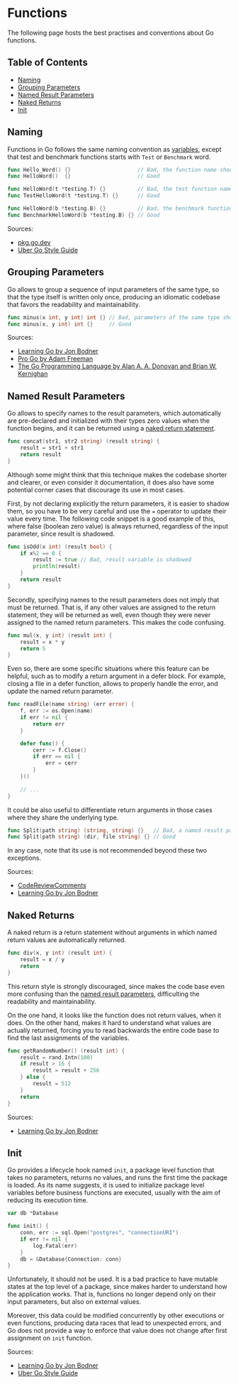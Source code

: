 # Functions

The following page hosts the best practises and conventions about Go functions.

## Table of Contents

- [Naming](functions.md#naming)
- [Grouping Parameters](functions.md#grouping-parameters)
- [Named Result Parameters](functions.md#named-result-parameters)
- [Naked Returns](functions.md#naked-returns)
- [Init](functions.md#init)

## Naming

Functions in Go follows the same naming convention as [variables](program-structure.md#variables---naming), except that
test and benchmark functions starts with ```Test``` or ```Benchmark``` word.

```go
func Hello_Word() {}                     // Bad, the function name should not contain undescore symbol
func HelloWord()  {}                     // Good

func HelloWord(t *testing.T) {}          // Bad, the test function name should begin with Test word
func TestHelloWord(t *testing.T) {}      // Good

func HelloWord(b *testing.B) {}          // Bad, the benchmark function name should begin with Benchmark word
func BenchmarkHelloWord(b *testing.B) {} // Good
```

Sources:

- [pkg.go.dev](https://pkg.go.dev/testing)
- [Uber Go Style Guide](https://github.com/uber-go/guide/blob/master/style.md#function-names)

## Grouping Parameters

Go allows to group a sequence of input parameters of the same type, so that the type itself is written only
once, producing an idiomatic codebase that favors the readability and maintainability.

```go
func minus(x int, y int) int {} // Bad, parameters of the same type should be grouped
func minus(x, y int) int {}     // Good
```

Sources:

- [Learning Go by Jon Bodner](https://www.oreilly.com/library/view/learning-go/9781492077206/)
- [Pro Go by Adam Freeman](https://link.springer.com/book/10.1007/978-1-4842-7355-5)
- [The Go Programming Language by Alan A. A. Donovan and Brian W. Kernighan](https://www.gopl.io)

## Named Result Parameters

Go allows to specify names to the result parameters, which automatically are pre-declared and initialized with their
types zero values when the function begins, and it can be returned using a [naked return statement](#naked-returns).

```go
func concat(str1, str2 string) (result string) {
	result = str1 + str1
	return result
}
```

Although some might think that this technique makes the codebase shorter and clearer, or even consider it documentation,
it does also have some potential corner cases that discourage its use in most cases.

First, by not declaring explicitly the return parameters, it is easier to shadow them, so you have to be very careful
and use the ```=``` operator to update their value every time. The following code snippet is a good example of this,
where false (boolean zero value) is always returned, regardless of the input parameter, since result is shadowed.

```go
func isOdd(x int) (result bool) {
	if x%2 == 0 {
		result := true // Bad, result variable is shadowed
		println(result)
	}
	return result
}
```

Secondly, specifying names to the result parameters does not imply that must be returned. That is, if any other values
are assigned to the return statement, they will be returned as well, even though they were never assigned to the named
return parameters. This makes the code confusing.

```go
func mul(x, y int) (result int) {
	result = x * y
	return 5
}
```

Even so, there are some specific situations where this feature can be helpful, such as to modify a return argument in a
defer block. For example, closing a file in a defer function, allows to properly handle the error, and update the named
return parameter.

```go
func readFile(name string) (err error) {
	f, err := os.Open(name)
	if err != nil {
		return err
	}

	defer func() {
		cerr := f.Close()
		if err == nil {
			err = cerr
		}
	}()
    
    // ...
}
```

It could be also useful to differentiate return arguments in those cases where they share the underlying type.

```go
func Split(path string) (string, string) {}   // Bad, a named result parameter should be used to differentiate same type return arguments
func Split(path string) (dir, file string) {} // Good
```

In any case, note that its use is not recommended beyond these two exceptions.

Sources:

- [CodeReviewComments](https://github.com/golang/go/wiki/CodeReviewComments#named-result-parameters)
- [Learning Go by Jon Bodner](https://www.oreilly.com/library/view/learning-go/9781492077206/)

## Naked Returns

A naked return is a return statement without arguments in which named return values are automatically returned.

```go
func div(x, y int) (result int) {
	result = x / y
	return
}
```

This return style is strongly discouraged, since makes the code base even more confusing than the [named result
parameters](#named-result-parameters), difficulting the readability and maintainability.

On the one hand, it looks like the function does not return values, when it does. On the other hand, makes it hard to
understand what values are actually returned, forcing you to read backwards the entire code base to find the last
assignments of the variables.

```go
func getRandomNumber() (result int) {
	result = rand.Intn(100)
	if result > 16 {
		result = result + 256
	} else {
		result = 512
	}
	return
}
```

Sources:

- [Learning Go by Jon Bodner](https://www.oreilly.com/library/view/learning-go/9781492077206/)

## Init

Go provides a lifecycle hook named ```init```, a package level function that takes no parameters, returns no values, and
runs the first time the package is loaded. As its name suggests, it is used to initialize package level variables before
business functions are executed, usually with the aim of reducing its execution time.

```go
var db *Database

func init() {
	conn, err := sql.Open("postgres", "connectionURI")
	if err != nil {
		log.Fatal(err)
	}
	db = &Database{Connection: conn}
}
```

Unfortunately, it should not be used. It is a bad practice to have mutable states at the top level of a package, since
makes harder to understand how the application works. That is, functions no longer depend only on their input
parameters, but also on external values.

Moreover, this data could be modified concurrently by other executions or even functions, producing data races that lead
to unexpected errors, and Go does not provide a way to enforce that value does not change after first assignment
on ```init``` function.

Sources:

- [Learning Go by Jon Bodner](https://www.oreilly.com/library/view/learning-go/9781492077206/)
- [Uber Go Style Guide](https://github.com/uber-go/guide/blob/master/style.md#avoid-init)